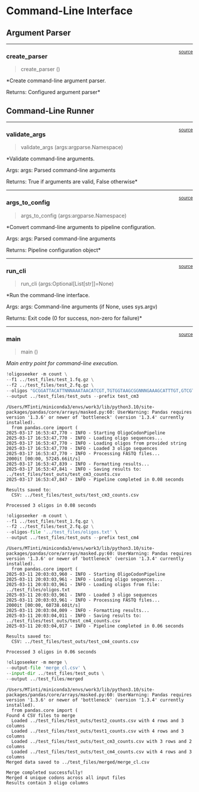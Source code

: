 # Command-Line Interface


<!-- WARNING: THIS FILE WAS AUTOGENERATED! DO NOT EDIT! -->

## Argument Parser

------------------------------------------------------------------------

<a
href="https://github.com/mtinti/OligoSeeker/blob/main/OligoSeeker/cli.py#L19"
target="_blank" style="float:right; font-size:smaller">source</a>

### create_parser

>  create_parser ()

\*Create command-line argument parser.

Returns: Configured argument parser\*

## Command-Line Runner

------------------------------------------------------------------------

<a
href="https://github.com/mtinti/OligoSeeker/blob/main/OligoSeeker/cli.py#L94"
target="_blank" style="float:right; font-size:smaller">source</a>

### validate_args

>  validate_args (args:argparse.Namespace)

\*Validate command-line arguments.

Args: args: Parsed command-line arguments

Returns: True if arguments are valid, False otherwise\*

------------------------------------------------------------------------

<a
href="https://github.com/mtinti/OligoSeeker/blob/main/OligoSeeker/cli.py#L125"
target="_blank" style="float:right; font-size:smaller">source</a>

### args_to_config

>  args_to_config (args:argparse.Namespace)

\*Convert command-line arguments to pipeline configuration.

Args: args: Parsed command-line arguments

Returns: Pipeline configuration object\*

------------------------------------------------------------------------

<a
href="https://github.com/mtinti/OligoSeeker/blob/main/OligoSeeker/cli.py#L151"
target="_blank" style="float:right; font-size:smaller">source</a>

### run_cli

>  run_cli (args:Optional[List[str]]=None)

\*Run the command-line interface.

Args: args: Command-line arguments (if None, uses sys.argv)

Returns: Exit code (0 for success, non-zero for failure)\*

------------------------------------------------------------------------

<a
href="https://github.com/mtinti/OligoSeeker/blob/main/OligoSeeker/cli.py#L237"
target="_blank" style="float:right; font-size:smaller">source</a>

### main

>  main ()

*Main entry point for command-line execution.*

``` python
!oligoseeker -m count \
--f1 ../test_files/test_1.fq.gz \
--f2 ../test_files/test_2.fq.gz \
--oligos "GCGGATTACATTNNNAAATAACATCGT,TGTGGTAAGCGGNNNGAAAGCATTTGT,GTCGTAGAAAATNNNTGGGTGATGAGC" \
--output ../test_files/test_outs --prefix test_cm3
```

    /Users/MTinti/miniconda3/envs/work3/lib/python3.10/site-packages/pandas/core/arrays/masked.py:60: UserWarning: Pandas requires version '1.3.6' or newer of 'bottleneck' (version '1.3.4' currently installed).
      from pandas.core import (
    2025-03-17 16:53:47,770 - INFO - Starting OligoCodonPipeline
    2025-03-17 16:53:47,770 - INFO - Loading oligo sequences...
    2025-03-17 16:53:47,770 - INFO - Loading oligos from provided string
    2025-03-17 16:53:47,770 - INFO - Loaded 3 oligo sequences
    2025-03-17 16:53:47,770 - INFO - Processing FASTQ files...
    2000it [00:00, 57245.66it/s]
    2025-03-17 16:53:47,839 - INFO - Formatting results...
    2025-03-17 16:53:47,841 - INFO - Saving results to: ../test_files/test_outs/test_cm3_counts.csv
    2025-03-17 16:53:47,847 - INFO - Pipeline completed in 0.08 seconds

    Results saved to:
      CSV: ../test_files/test_outs/test_cm3_counts.csv

    Processed 3 oligos in 0.08 seconds

``` python
!oligoseeker -m count \
--f1 ../test_files/test_1.fq.gz \
--f2 ../test_files/test_2.fq.gz \
--oligos-file '../test_files/oligos.txt' \
--output ../test_files/test_outs --prefix test_cm4
```

    /Users/MTinti/miniconda3/envs/work3/lib/python3.10/site-packages/pandas/core/arrays/masked.py:60: UserWarning: Pandas requires version '1.3.6' or newer of 'bottleneck' (version '1.3.4' currently installed).
      from pandas.core import (
    2025-03-11 20:03:03,960 - INFO - Starting OligoCodonPipeline
    2025-03-11 20:03:03,961 - INFO - Loading oligo sequences...
    2025-03-11 20:03:03,961 - INFO - Loading oligos from file: ../test_files/oligos.txt
    2025-03-11 20:03:03,961 - INFO - Loaded 3 oligo sequences
    2025-03-11 20:03:03,961 - INFO - Processing FASTQ files...
    2000it [00:00, 60738.60it/s]
    2025-03-11 20:03:04,009 - INFO - Formatting results...
    2025-03-11 20:03:04,011 - INFO - Saving results to: ../test_files/test_outs/test_cm4_counts.csv
    2025-03-11 20:03:04,017 - INFO - Pipeline completed in 0.06 seconds

    Results saved to:
      CSV: ../test_files/test_outs/test_cm4_counts.csv

    Processed 3 oligos in 0.06 seconds

``` python
!oligoseeker -m merge \
--output-file 'merge_cl.csv' \
--input-dir ../test_files/test_outs \
--output ../test_files/merged
```

    /Users/MTinti/miniconda3/envs/work3/lib/python3.10/site-packages/pandas/core/arrays/masked.py:60: UserWarning: Pandas requires version '1.3.6' or newer of 'bottleneck' (version '1.3.4' currently installed).
      from pandas.core import (
    Found 4 CSV files to merge
      Loaded ../test_files/test_outs/test2_counts.csv with 4 rows and 3 columns
      Loaded ../test_files/test_outs/test1_counts.csv with 4 rows and 3 columns
      Loaded ../test_files/test_outs/test_cm3_counts.csv with 3 rows and 2 columns
      Loaded ../test_files/test_outs/test_cm4_counts.csv with 4 rows and 3 columns
    Merged data saved to ../test_files/merged/merge_cl.csv

    Merge completed successfully!
    Merged 4 unique codons across all input files
    Results contain 3 oligo columns
